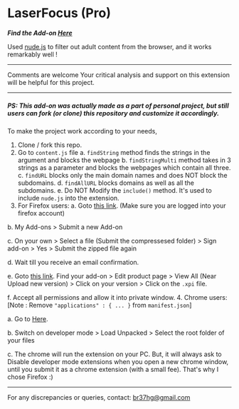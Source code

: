 # LaserFocus (Pro)

***Find the Add-on [Here](https://addons.mozilla.org/en-US/firefox/addon/laserfocus/)***

Used [nude.js](https://github.com/pa7/nude.js/) to filter out adult content from the browser, and it works remarkably well !

***
Comments are welcome
Your critical analysis and support on this extension will be helpful for this project.
***
##### PS: This add-on was actually made as a part of personal project, but still users can fork (or clone) this repository and customize it accordingly.

To make the project work according to your needs,
1. Clone / fork this repo.
2. Go to ```content.js``` file
a. ```findString``` method finds the strings in the argument and blocks the webpage
b. ```findStringMulti``` method takes in 3 strings as a parameter and blocks the webpages which contain all three.
c. ```findURL``` blocks only the main domain names and does NOT block the subdomains.
d. ```findAllURL``` blocks domains as well as all the subdomains.
e. Do NOT Modify the ```include()``` method. It's used to include ```nude.js``` into the extension.
8. For Firefox users:
a. Goto [this link](https://addons.mozilla.org/en-US/developers/addons). (Make sure you are logged into your firefox account)

b. My Add-ons > Submit a new Add-on

c. On your own > Select a file (Submit the compressesed folder) > Sign add-on > Yes > Submit the zipped file again

d. Wait till you receive an email confirmation.

e. Goto [this link](https://addons.mozilla.org/en-US/developers/addons). Find your add-on > Edit product page > View All (Near Upload new version) > Click on your version > Click on the ```.xpi``` file.

f. Accept all permissions and allow it into private window.
4. Chrome users:
[Note : Remove ```"applications" : { ... }``` from ```manifest.json```]

a. Go to [Here](chrome://extensions/).

b. Switch on developer mode > Load Unpacked > Select the root folder of your files

c. The chrome will run the extension on your PC. But, it will always ask to Disable developer mode extensions when you open a new chrome window, until you submit it as a chrome extension (with a small fee). That's why I chose Firefox :)

***
For any discrepancies or queries, contact: [br37hg@gmail.com](mailto:br37hg@gmail.com)
